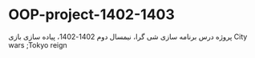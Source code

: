 # OOP-project-1402-1403
پروژه درس برنامه سازی شی گرا، نیمسال دوم 1402-1402، پیاده سازی بازی City wars ;Tokyo reign
